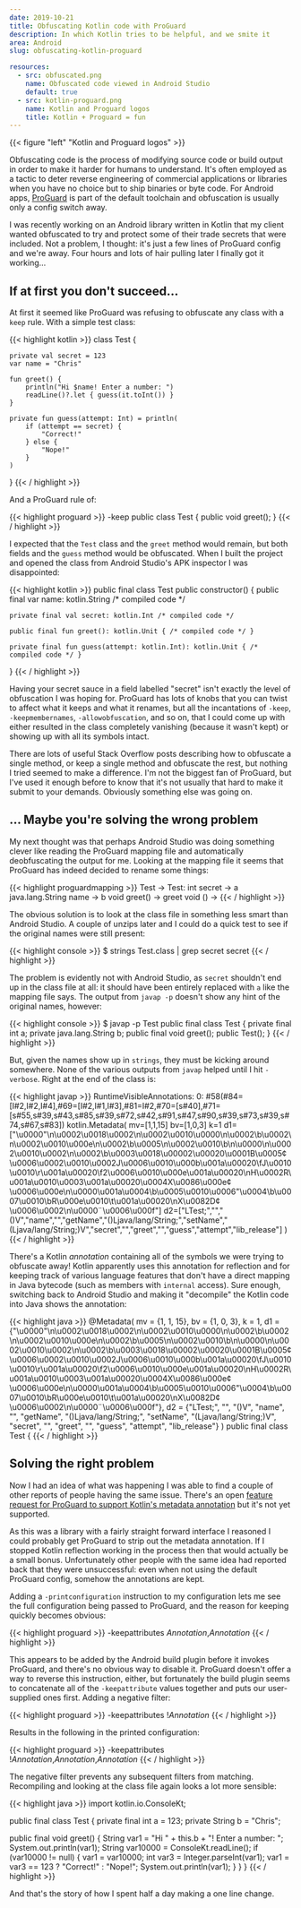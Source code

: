```yaml
---
date: 2019-10-21
title: Obfuscating Kotlin code with ProGuard
description: In which Kotlin tries to be helpful, and we smite it
area: Android
slug: obfuscating-kotlin-proguard

resources:
  - src: obfuscated.png
    name: Obfuscated code viewed in Android Studio
    default: true
  - src: kotlin-proguard.png
    name: Kotlin and Proguard logos
    title: Kotlin + Proguard = fun
---
```


{{< figure "left" "Kotlin and Proguard logos" >}}

Obfuscating code is the process of modifying source code or build output in
order to make it harder for humans to understand. It's often employed as a
tactic to deter reverse engineering of commercial applications or libraries
when you have no choice but to ship binaries or byte code. For Android apps,
[ProGuard](https://www.guardsquare.com/en/products/proguard) is part of the
default toolchain and obfuscation is usually only a config switch away.

I was recently working on an Android library written in Kotlin that my client
wanted obfuscated to try and protect some of their trade secrets that were
included. Not a problem, I thought: it's just a few lines of ProGuard config
and we're away. Four hours and lots of hair pulling later I finally got it
working...

<!--more-->

## If at first you don't succeed...

At first it seemed like ProGuard was refusing to obfuscate any class with a
`keep` rule. With a simple test class:

{{< highlight kotlin >}}
class Test {

    private val secret = 123
    var name = "Chris"

    fun greet() {
        println("Hi $name! Enter a number: ")
        readLine()?.let { guess(it.toInt()) }
    }

    private fun guess(attempt: Int) = println(
        if (attempt == secret) {
            "Correct!"
        } else {
            "Nope!"
        }
    )

}
{{< / highlight >}}

And a ProGuard rule of:

{{< highlight proguard >}}
-keep public class Test {
    public void greet();
}
{{< / highlight >}}

I expected that the `Test` class and the `greet` method would remain, but both
fields and the `guess` method would be obfuscated. When I built the project
and opened the class from Android Studio's APK inspector I was disappointed:

{{< highlight kotlin >}}
public final class Test public constructor() {
    public final var name: kotlin.String /* compiled code */

    private final val secret: kotlin.Int /* compiled code */

    public final fun greet(): kotlin.Unit { /* compiled code */ }

    private final fun guess(attempt: kotlin.Int): kotlin.Unit { /* compiled code */ }
}
{{< / highlight >}}

Having your secret sauce in a field labelled "secret" isn't exactly the level of
obfuscation I was hoping for. ProGuard has lots of knobs that you can twist to
affect what it keeps and what it renames, but all the incantations of `-keep`,
`-keepmembernames`, `-allowobfuscation`, and so on, that I could come up with
either resulted in the class completely vanishing (because it wasn't kept) or
showing up with all its symbols intact.

There are lots of useful Stack Overflow posts describing how to obfuscate
a single method, or keep a single method and obfuscate the rest, but nothing
I tried seemed to make a difference. I'm not the biggest fan of ProGuard, but
I've used it enough before to know that it's not usually that hard to make
it submit to your demands. Obviously something else was going on.

## ... Maybe you're solving the wrong problem

My next thought was that perhaps Android Studio was doing something clever
like reading the ProGuard mapping file and automatically deobfuscating the
output for me. Looking at the mapping file it seems that ProGuard has
indeed decided to rename some things:

{{< highlight proguardmapping >}}
Test -> Test:
    int secret -> a
    java.lang.String name -> b
    void greet() -> greet
    void <init>() -> <init>
{{< / highlight >}}

The obvious solution is to look at the class file in something less smart
than Android Studio. A couple of unzips later and I could do a quick test
to see if the original names were still present:

{{< highlight console >}}
$ strings Test.class | grep secret
secret
{{< / highlight >}}

The problem is evidently not with Android Studio, as `secret` shouldn't end
up in the class file at all: it should have been entirely replaced with `a` like
the mapping file says. The output from `javap -p` doesn't show any hint of the
original names, however:

{{< highlight console >}}
$ javap -p Test
public final class Test {
  private final int a;
  private java.lang.String b;
  public final void greet();
  public Test();
}
{{< / highlight >}}

But, given the names show up in `strings`, they must be kicking around
somewhere. None of the various outputs from `javap` helped until I hit
`-verbose`. Right at the end of the class is:

{{< highlight javap >}}
RuntimeVisibleAnnotations:
  0: #58(#84=[I#2,I#2,I#4],#69=[I#2,I#1,I#3],#81=I#2,#70=[s#40],#71=[s#55,s#39,s#43,s#85,s#39,s#72,s#42,s#91,s#47,s#90,s#39,s#73,s#39,s#74,s#67,s#83])
    kotlin.Metadata(
      mv=[1,1,15]
      bv=[1,0,3]
      k=1
      d1=["\u0000\"\n\u0002\u0018\u0002\n\u0002\u0010\u0000\n\u0002\b\u0002\n\u0002\u0010\u000e\n\u0002\b\u0005\n\u0002\u0010\b\n\u0000\n\u0002\u0010\u0002\n\u0002\b\u0003\u0018\u00002\u00020\u0001B\u0005¢\u0006\u0002\u0010\u0002J\u0006\u0010\u000b\u001a\u00020\fJ\u0010\u0010\r\u001a\u00020\f2\u0006\u0010\u000e\u001a\u00020\nH\u0002R\u001a\u0010\u0003\u001a\u00020\u0004X\u0086\u000e¢\u0006\u000e\n\u0000\u001a\u0004\b\u0005\u0010\u0006\"\u0004\b\u0007\u0010\bR\u000e\u0010\t\u001a\u00020\nX\u0082D¢\u0006\u0002\n\u0000¨\u0006\u000f"]
      d2=["LTest;","","()V","name","","getName","()Ljava/lang/String;","setName","(Ljava/lang/String;)V","secret","","greet","","guess","attempt","lib_release"]
    )
{{< / highlight >}}

There's a Kotlin *annotation* containing all of the symbols we were trying to
obfuscate away! Kotlin apparently uses this annotation for reflection and for
keeping track of various language features that don't have a direct mapping in
Java bytecode (such as members with `internal` access). Sure enough, switching
back to Android Studio and making it "decompile" the Kotlin code into Java
shows the annotation:

{{< highlight java >}}
@Metadata(
   mv = {1, 1, 15},
   bv = {1, 0, 3},
   k = 1,
   d1 = {"\u0000\"\n\u0002\u0018\u0002\n\u0002\u0010\u0000\n\u0002\b\u0002\n\u0002\u0010\u000e\n\u0002\b\u0005\n\u0002\u0010\b\n\u0000\n\u0002\u0010\u0002\n\u0002\b\u0003\u0018\u00002\u00020\u0001B\u0005¢\u0006\u0002\u0010\u0002J\u0006\u0010\u000b\u001a\u00020\fJ\u0010\u0010\r\u001a\u00020\f2\u0006\u0010\u000e\u001a\u00020\nH\u0002R\u001a\u0010\u0003\u001a\u00020\u0004X\u0086\u000e¢\u0006\u000e\n\u0000\u001a\u0004\b\u0005\u0010\u0006\"\u0004\b\u0007\u0010\bR\u000e\u0010\t\u001a\u00020\nX\u0082D¢\u0006\u0002\n\u0000¨\u0006\u000f"},
   d2 = {"LTest;", "", "()V", "name", "", "getName", "()Ljava/lang/String;", "setName", "(Ljava/lang/String;)V", "secret", "", "greet", "", "guess", "attempt", "lib_release"}
)
public final class Test {
{{< / highlight >}}

## Solving the right problem

Now I had an idea of what was happening I was able to find a couple of other
reports of people having the same issue. There's an open
[feature request for ProGuard to support Kotlin's metadata annotation](https://sourceforge.net/p/proguard/feature-requests/182/)
but it's not yet supported.

As this was a library with a fairly straight forward interface I reasoned I
could probably get ProGuard to strip out the metadata annotation. If I stopped
Kotlin reflection working in the process then that would actually be a small
bonus. Unfortunately other people with the same idea had reported back that
they were unsuccessful: even when not using the default ProGuard config,
somehow the annotations are kept.

Adding a `-printconfiguration` instruction to my configuration lets me see
the full configuration being passed to ProGuard, and the reason for keeping
quickly becomes obvious:

{{< highlight proguard >}}
-keepattributes *Annotation*,*Annotation*
{{< / highlight >}}

This appears to be added by the Android build plugin before it invokes
ProGuard, and there's no obvious way to disable it. ProGuard doesn't offer
a way to reverse this instruction, either, but fortunately the build plugin
seems to concatenate all of the `-keepattribute` values together and puts our
user-supplied ones first. Adding a negative filter:

{{< highlight proguard >}}
-keepattributes !*Annotation*
{{< / highlight >}}

Results in the following in the printed configuration:

{{< highlight proguard >}}
-keepattributes !*Annotation*,*Annotation*,*Annotation*
{{< / highlight >}}

The negative filter prevents any subsequent filters from matching. Recompiling
and looking at the class file again looks a lot more sensible:

{{< highlight java >}}
import kotlin.io.ConsoleKt;

public final class Test {
   private final int a = 123;
   private String b = "Chris";

   public final void greet() {
      String var1 = "Hi " + this.b + "! Enter a number: ";
      System.out.println(var1);
      String var10000 = ConsoleKt.readLine();
      if (var10000 != null) {
         var1 = var10000;
         int var3 = Integer.parseInt(var1);
         var1 = var3 == 123 ? "Correct!" : "Nope!";
         System.out.println(var1);
      }
   }
}
{{< / highlight >}}

And that's the story of how I spent half a day making a one line change.
